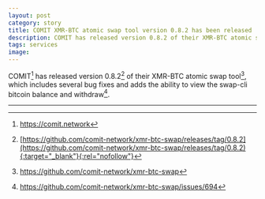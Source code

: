 ```yaml
---
layout: post
category: story
title: COMIT XMR-BTC atomic swap tool version 0.8.2 has been released
description: COMIT has released version 0.8.2 of their XMR-BTC atomic swap tool, which includes several bug fixes and adds the ability to view the swap-cli bitcoin balance and withdraw.
tags: services
image: 
---
```


COMIT[^1] has released version 0.8.2[^2] of their XMR-BTC atomic swap tool[^3], which includes several bug fixes and adds the ability to view the swap-cli bitcoin balance and withdraw[^4].

---

[^1]: https://comit.network
[^2]: [https://github.com/comit-network/xmr-btc-swap/releases/tag/0.8.2](https://github.com/comit-network/xmr-btc-swap/releases/tag/0.8.2){:target="_blank"}{:rel="nofollow"}
[^3]: https://github.com/comit-network/xmr-btc-swap
[^4]: https://github.com/comit-network/xmr-btc-swap/issues/694

